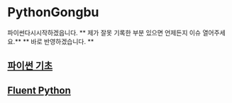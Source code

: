 # PythonGongbu  
파이썬다시시작하겠읍니다.
** 제가 잘못 기록한 부분 있으면 언제든지 이슈 열어주세요.**
** 바로 반영하겠습니다. **

## [파이썬 기초](https://github.com/BaekSe/PythonGongbu/blob/master/PythonBasics)

## [Fluent Python](https://github.com/BaekSe/PythonGongbu/blob/master/FluentPython)
